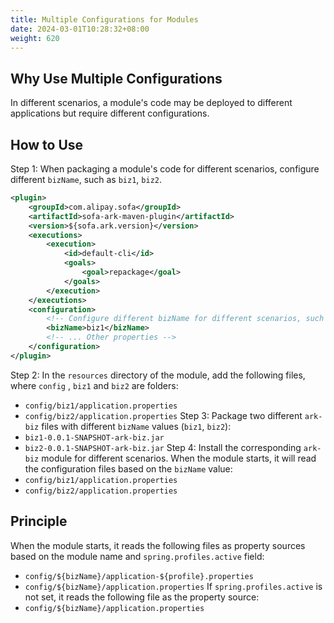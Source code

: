 ```yaml
---
title: Multiple Configurations for Modules
date: 2024-03-01T10:28:32+08:00
weight: 620
---
```

## Why Use Multiple Configurations
In different scenarios, a module's code may be deployed to different applications but require different configurations.
## How to Use
Step 1: When packaging a module's code for different scenarios, configure different `bizName`, such as `biz1`, `biz2`.
```xml
<plugin>
    <groupId>com.alipay.sofa</groupId>
    <artifactId>sofa-ark-maven-plugin</artifactId>
    <version>${sofa.ark.version}</version>
    <executions>
        <execution>
            <id>default-cli</id>
            <goals>
                <goal>repackage</goal>
            </goals>
        </execution>
    </executions>
    <configuration>
        <!-- Configure different bizName for different scenarios, such as biz1, biz2 -->
        <bizName>biz1</bizName>
        <!-- ... Other properties -->
    </configuration>
</plugin>
```
Step 2: In the `resources` directory of the module, add the following files, where `config` , `biz1` and `biz2` are folders:
- `config/biz1/application.properties`
- `config/biz2/application.properties`
  Step 3: Package two different `ark-biz` files with different `bizName` values (`biz1`, `biz2`):
- `biz1-0.0.1-SNAPSHOT-ark-biz.jar`
- `biz2-0.0.1-SNAPSHOT-ark-biz.jar`
  Step 4: Install the corresponding `ark-biz` module for different scenarios. When the module starts, it will read the configuration files based on the `bizName` value:
- `config/biz1/application.properties`
- `config/biz2/application.properties`
## Principle
When the module starts, it reads the following files as property sources based on the module name and `spring.profiles.active` field:
- `config/${bizName}/application-${profile}.properties`
- `config/${bizName}/application.properties`
  If `spring.profiles.active` is not set, it reads the following file as the property source:
- `config/${bizName}/application.properties`